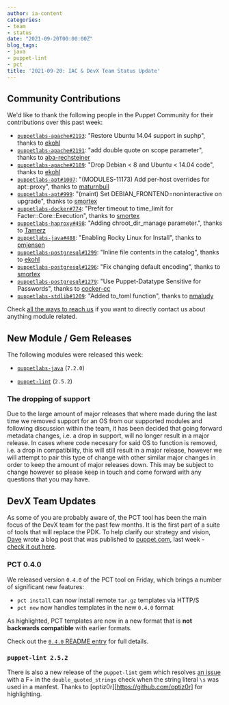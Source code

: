 ```yaml
---
author: ia-content
categories:
- team
- status
date: "2021-09-20T00:00:00Z"
blog_tags:
- java
- puppet-lint
- pct
title: '2021-09-20: IAC & DevX Team Status Update'
---
```


## Community Contributions

We'd like to thank the following people in the Puppet Community for their contributions over this past week:

- [`puppetlabs-apache#2193`][puppetlabs-apache-pr-2193]: "Restore Ubuntu 14.04 support in suphp", thanks to [ekohl][ekohl]
- [`puppetlabs-apache#2191`][puppetlabs-apache-pr-2191]: "add double quote on scope parameter", thanks to [aba-rechsteiner][aba-rechsteiner]
- [`puppetlabs-apache#2189`][puppetlabs-apache-pr-2189]: "Drop Debian < 8 and Ubuntu < 14.04 code", thanks to [ekohl][ekohl]
- [`puppetlabs-apt#1007`][puppetlabs-apt-pr-1007]: "(MODULES-11173) Add per-host overrides for apt::proxy", thanks to [maturnbull][maturnbull]
- [`puppetlabs-apt#999`][puppetlabs-apt-pr-999]: "(maint) Set DEBIAN_FRONTEND=noninteractive on upgrade", thanks to [smortex][smortex]
- [`puppetlabs-docker#774`][puppetlabs-docker-pr-774]: "Prefer timeout to time_limit for Facter::Core::Execution", thanks to [smortex][smortex]
- [`puppetlabs-haproxy#498`][puppetlabs-haproxy-pr-498]: "Adding chroot_dir_manage parameter.", thanks to [Tamerz][Tamerz]
- [`puppetlabs-java#488`][puppetlabs-java-pr-488]: "Enabling Rocky Linux for Install", thanks to [pmjensen][pmjensen]
- [`puppetlabs-postgresql#1299`][puppetlabs-postgresql-pr-1299]: "Inline file contents in the catalog", thanks to [ekohl][ekohl]
- [`puppetlabs-postgresql#1296`][puppetlabs-postgresql-pr-1296]: "Fix changing default encoding", thanks to [smortex][smortex]
- [`puppetlabs-postgresql#1279`][puppetlabs-postgresql-pr-1279]: "Use Puppet-Datatype Sensitive for Passwords", thanks to [cocker-cc][cocker-cc]
- [`puppetlabs-stdlib#1209`][puppetlabs-stdlib-pr-1209]: "Added to_toml function", thanks to [nmaludy][nmaludy]

Check [all the ways to reach us](/blog/updates/2021-01-20-reaching-out.md) if you want to directly contact us about anything module related.

## New Module / Gem Releases

The following modules were released this week:

- [`puppetlabs-java`][puppetlabs-java] (`7.2.0`)
- [`puppet-lint`][puppet-lint] (`2.5.2`)

  [puppetlabs-java]: https://github.com/puppetlabs/puppetlabs-java
  [puppetlabs-apache-pr-2193]: https://github.com/puppetlabs/puppetlabs-apache/pull/2193
  [ekohl]: https://github.com/ekohl
  [puppetlabs-apache-pr-2191]: https://github.com/puppetlabs/puppetlabs-apache/pull/2191
  [aba-rechsteiner]: https://github.com/aba-rechsteiner
  [puppetlabs-apache-pr-2189]: https://github.com/puppetlabs/puppetlabs-apache/pull/2189
  [puppetlabs-apt-pr-1007]: https://github.com/puppetlabs/puppetlabs-apt/pull/1007
  [maturnbull]: https://github.com/maturnbull
  [puppetlabs-apt-pr-999]: https://github.com/puppetlabs/puppetlabs-apt/pull/999
  [smortex]: https://github.com/smortex
  [puppetlabs-docker-pr-774]: https://github.com/puppetlabs/puppetlabs-docker/pull/774
  [puppetlabs-haproxy-pr-498]: https://github.com/puppetlabs/puppetlabs-haproxy/pull/498
  [Tamerz]: https://github.com/Tamerz
  [puppetlabs-java-pr-488]: https://github.com/puppetlabs/puppetlabs-java/pull/488
  [pmjensen]: https://github.com/pmjensen
  [puppetlabs-postgresql-pr-1299]: https://github.com/puppetlabs/puppetlabs-postgresql/pull/1299
  [puppetlabs-postgresql-pr-1296]: https://github.com/puppetlabs/puppetlabs-postgresql/pull/1296
  [puppetlabs-postgresql-pr-1279]: https://github.com/puppetlabs/puppetlabs-postgresql/pull/1279
  [cocker-cc]: https://github.com/cocker-cc
  [puppetlabs-stdlib-pr-1209]: https://github.com/puppetlabs/puppetlabs-stdlib/pull/1209
  [nmaludy]: https://github.com/nmaludy
  [puppet-lint]: https://github.com/puppetlabs/puppet-lint

### The dropping of support

Due to the large amount of major releases that where made during the last time we removed support for an OS from our supported modules and following discussion within the team, it has been decided that going forward metadata changes, i.e. a drop in support, will no longer result in a major release.
In cases where code necesary for said OS to function is removed, i.e. a drop in compatibility, this will still result in a major release, however we will attempt to pair this type of change with other similar major changes in order to keep the amount of major releases down.
This may be subject to change however so please keep in touch and come forward with any questions that you may have.

## DevX Team Updates

As some of you are probably aware of, the PCT tool has been the main focus of the DevX team for the past few months.
It is the first part of a suite of tools that will replace the PDK.
To help clarify our strategy and vision, [Dave][DavidArmstrong] wrote a blog post that was published to [puppet.com](https://puppet.com), last week - [check it out here](https://puppet.com/blog/the-future-of-the-puppet-developer-kit-pdk/).

### PCT 0.4.0

We released version `0.4.0` of the PCT tool on Friday, which brings a number of significant new features:

- `pct install` can now install remote `tar.gz` templates via HTTP/S
- `pct new` now handles templates in the new `0.4.0` format

As highlighted, PCT templates are now in a new format that is **not backwards compatible** with earlier formats.

Check out the [`0.4.0` README entry](https://github.com/puppetlabs/pct/blob/main/CHANGELOG.md#040) for full details.

### `puppet-lint 2.5.2`

There is also a new release of the `puppet-lint` gem which resolves [an issue](https://github.com/puppetlabs/puppet-lint/issues/16) with a F+ in the `double_quoted_strings` check when the string literal `\s` was used in a manfest.
Thanks to [optiz0r][https://github.com/optiz0r] for highlighting.

<!-- check https://tickets.puppetlabs.com/secure/RapidBoard.jspa?rapidView=1176&quickFilter=8745 for other tickets closed out this week that should be mentioned here -->

  [Adrian]:             https://github.com/adrianiurca
  [Ben]:                https://github.com/binford2k
  [Ciaran]:             https://github.com/sanfrancrisko
  [Daiana]:             https://github.com/daianamezdrea
  [Danny]:              https://github.com/carabasdaniel
  [DavidArmstrong]:     https://github.com/da-ar
  [DavidSwan]:          https://github.com/david22swan
  [Lore]:               https://github.com/lionce
  [Michael]:            https://github.com/michaeltlombardi
  [Paula]:              https://github.com/pmcmaw
  [Peter]:              https://github.com/petergmurphy
  [Sheena]:             https://github.com/sheenaajay
  [Supported Modules]:  https://puppetlabs.github.io/iac/modules/
  [Tools]:              https://puppetlabs.github.io/iac/tools/
